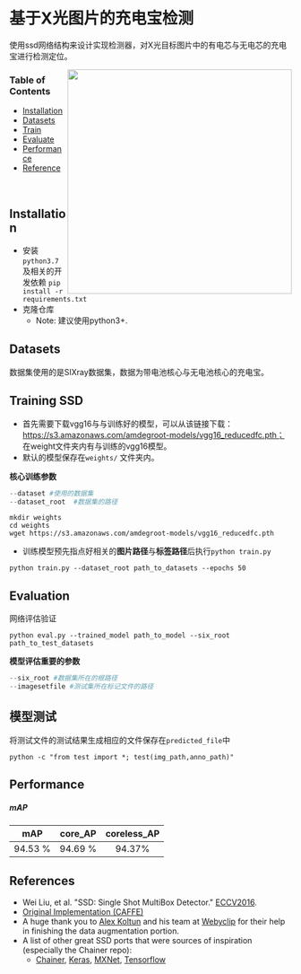 # 基于X光图片的充电宝检测
使用ssd网络结构来设计实现检测器，对X光目标图片中的有电芯与无电芯的充电宝进行检测定位。


<img align="right" src= "https://github.com/amdegroot/ssd.pytorch/blob/master/doc/ssd.png" height = 400/>

### Table of Contents
- <a href='#installation'>Installation</a>
- <a href='#datasets'>Datasets</a>
- <a href='#training-ssd'>Train</a>
- <a href='#evaluation'>Evaluate</a>
- <a href='#performance'>Performance</a>
- <a href='#references'>Reference</a>

&nbsp;
&nbsp;
&nbsp;
&nbsp;

## Installation
- 安装`python3.7`及相关的开发依赖 `pip install -r requirements.txt`
- 克隆仓库
  * Note: 建议使用python3+.


## Datasets
数据集使用的是SIXray数据集，数据为带电池核心与无电池核心的充电宝。



## Training SSD
- 首先需要下载vgg16与与训练好的模型，可以从该链接下载：https://s3.amazonaws.com/amdegroot-models/vgg16_reducedfc.pth； 在weight文件夹内有与训练的vgg16模型。
- 默认的模型保存在`weights/` 文件夹内。

**核心训练参数**
```python 
--dataset #使用的数据集
--dataset_root  #数据集的路径
```

```Shell
mkdir weights
cd weights
wget https://s3.amazonaws.com/amdegroot-models/vgg16_reducedfc.pth
```

- 训练模型预先指点好相关的**图片路径**与**标签路径**后执行`python train.py`

```Shell
python train.py --dataset_root path_to_datasets --epochs 50 
```

## Evaluation
网络评估验证

```Shell
python eval.py --trained_model path_to_model --six_root path_to_test_datasets 
```
**模型评估重要的参数**
```python
--six_root #数据集所在的根路径
--imagesetfile #测试集所在标记文件的路径
```
## 模型测试
将测试文件的测试结果生成相应的文件保存在`predicted_file`中
```Shell
python -c "from test import *; test(img_path,anno_path)"
```
## Performance


##### mAP

| mAP | core_AP |coreless_AP |
|:-:|:-:|:-:|
|94.53 % | 94.69 % | 94.37% | 





## References
- Wei Liu, et al. "SSD: Single Shot MultiBox Detector." [ECCV2016]((http://arxiv.org/abs/1512.02325)).
- [Original Implementation (CAFFE)](https://github.com/weiliu89/caffe/tree/ssd)
- A huge thank you to [Alex Koltun](https://github.com/alexkoltun) and his team at [Webyclip](http://www.webyclip.com) for their help in finishing the data augmentation portion.
- A list of other great SSD ports that were sources of inspiration (especially the Chainer repo):
  * [Chainer](https://github.com/Hakuyume/chainer-ssd), [Keras](https://github.com/rykov8/ssd_keras), [MXNet](https://github.com/zhreshold/mxnet-ssd), [Tensorflow](https://github.com/balancap/SSD-Tensorflow)
